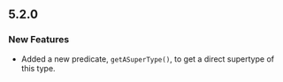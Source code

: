 ## 5.2.0

### New Features

* Added a new predicate, `getASuperType()`, to get a direct supertype of this type.
